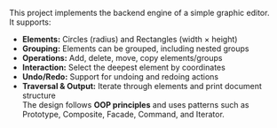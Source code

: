  This project implements the backend engine of a simple graphic editor.  
It supports:
 - **Elements:** Circles (radius) and Rectangles (width × height)  
 - **Grouping:** Elements can be grouped, including nested groups  
 - **Operations:** Add, delete, move, copy elements/groups  
 - **Interaction:** Select the deepest element by coordinates  
 - **Undo/Redo:** Support for undoing and redoing actions  
 - **Traversal & Output:** Iterate through elements and print document structure  
The design follows **OOP principles** and uses patterns such as Prototype, Composite, Facade, Command, and Iterator.
